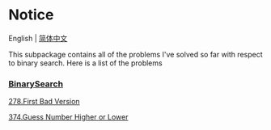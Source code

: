 # Notice
English | [简体中文](https://github.com/cartoonYu/LeetCodeSolution/blob/master/Solution/src/BinarySearch/README-ZN.md)

This subpackage contains all of the problems I've solved so far with respect to binary search. Here is a list of the problems

### [BinarySearch](https://github.com/cartoonYu/LeetCodeSolution/blob/master/Solution/src/BinarySearch)
[278.First Bad Version](https://github.com/cartoonYu/LeetCodeSolution/blob/master/Solution/src/BinarySearch/Solution278.java)

[374.Guess Number Higher or Lower](https://github.com/cartoonYu/LeetCodeSolution/blob/master/Solution/src/BinarySearch/Solution374.java)
